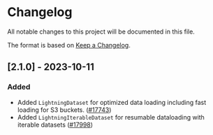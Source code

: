 # Changelog

All notable changes to this project will be documented in this file.

The format is based on [Keep a Changelog](http://keepachangelog.com/en/1.0.0/).

## [2.1.0] - 2023-10-11

### Added

- Added `LightningDataset` for optimized data loading including fast loading for S3 buckets. ([#17743](https://github.com/Lightning-AI/lightning/pull/17743))
- Added `LightningIterableDataset` for resumable dataloading with iterable datasets ([#17998](https://github.com/Lightning-AI/lightning/pull/17998))
